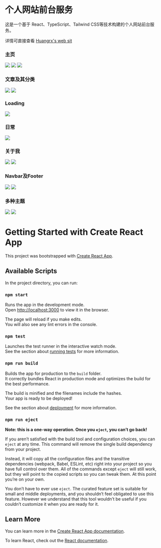# 个人网站前台服务
这是一个基于 React、TypeScript、Tailwind CSS等技术构建的个人网站前台服务。

详情可直接查看 [Huangrx's web sit](https://www.huangrx.cn)

### 主页
![](https://images.huangrx.cn/uploads/2023/07/10/site-web-home-1.png)
![](https://images.huangrx.cn/uploads/2023/07/10/site-web-home-2.png)
![](https://images.huangrx.cn/uploads/2023/07/10/site-web-home-4.png)

### 文章及其分类
![](https://images.huangrx.cn/uploads/2023/07/10/site-web-category.png)
![](https://images.huangrx.cn/uploads/2023/07/10/site-web-article.png)

### Loading
![](https://images.huangrx.cn/uploads/2023/07/10/site-web-loading.png)

### 日常
![](https://images.huangrx.cn/uploads/2023/07/10/site-web-daily.png)

### 关于我
![](https://images.huangrx.cn/uploads/2023/07/10/site-web-about-1.png)
![](https://images.huangrx.cn/uploads/2023/07/10/site-web-about-2.png)

### Navbar及Footer
![](https://images.huangrx.cn/uploads/2023/07/10/site-web-nav-1.png)
![](https://images.huangrx.cn/uploads/2023/07/10/site-web-footer.png)

### 多种主题
![](https://images.huangrx.cn/uploads/2023/07/10/site-web-nav-2.png)
![](https://images.huangrx.cn/uploads/2023/07/10/site-web-nav-3.png)


# Getting Started with Create React App

This project was bootstrapped with [Create React App](https://github.com/facebook/create-react-app).

## Available Scripts

In the project directory, you can run:

### `npm start`

Runs the app in the development mode.\
Open [http://localhost:3000](http://localhost:3000) to view it in the browser.

The page will reload if you make edits.\
You will also see any lint errors in the console.

### `npm test`

Launches the test runner in the interactive watch mode.\
See the section about [running tests](https://facebook.github.io/create-react-app/docs/running-tests) for more information.

### `npm run build`

Builds the app for production to the `build` folder.\
It correctly bundles React in production mode and optimizes the build for the best performance.

The build is minified and the filenames include the hashes.\
Your app is ready to be deployed!

See the section about [deployment](https://facebook.github.io/create-react-app/docs/deployment) for more information.

### `npm run eject`

**Note: this is a one-way operation. Once you `eject`, you can’t go back!**

If you aren’t satisfied with the build tool and configuration choices, you can `eject` at any time. This command will remove the single build dependency from your project.

Instead, it will copy all the configuration files and the transitive dependencies (webpack, Babel, ESLint, etc) right into your project so you have full control over them. All of the commands except `eject` will still work, but they will point to the copied scripts so you can tweak them. At this point you’re on your own.

You don’t have to ever use `eject`. The curated feature set is suitable for small and middle deployments, and you shouldn’t feel obligated to use this feature. However we understand that this tool wouldn’t be useful if you couldn’t customize it when you are ready for it.

## Learn More

You can learn more in the [Create React App documentation](https://facebook.github.io/create-react-app/docs/getting-started).

To learn React, check out the [React documentation](https://reactjs.org/).
